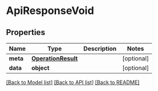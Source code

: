 # ApiResponseVoid

## Properties
Name | Type | Description | Notes
------------ | ------------- | ------------- | -------------
**meta** | [**OperationResult**](OperationResult.md) |  | [optional] 
**data** | **object** |  | [optional] 

[[Back to Model list]](../README.md#documentation-for-models) [[Back to API list]](../README.md#documentation-for-api-endpoints) [[Back to README]](../README.md)

